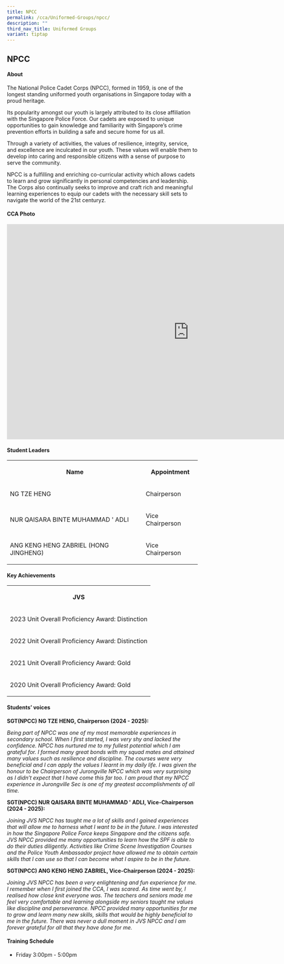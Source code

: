 ```yaml
---
title: NPCC
permalink: /cca/Uniformed-Groups/npcc/
description: ""
third_nav_title: Uniformed Groups
variant: tiptap
---
```

<h2>NPCC</h2>
<h4>About</h4>
<p>The National Police Cadet Corps (NPCC), formed in 1959, is one of the
longest standing uniformed youth organisations in Singapore today with
a proud heritage.</p>
<p>Its popularity amongst our youth is largely attributed to its close affiliation
with the Singapore Police Force. Our cadets are exposed to unique opportunities
to gain knowledge and familiarity with Singapore’s crime prevention efforts
in building a safe and secure home for us all.</p>
<p>Through a variety of activities, the values of resilience, integrity,
service, and excellence are inculcated in our youth. These values will
enable them to develop into caring and responsible citizens with a sense
of purpose to serve the community.</p>
<p>NPCC is a fulfilling and enriching co-curricular activity which allows
cadets to learn and grow significantly in personal competencies and leadership.
The Corps also continually seeks to improve and craft rich and meaningful
learning experiences to equip our cadets with the necessary skill sets
to navigate the world of the 21st centuryz.</p>
<p></p>
<h4>CCA Photo</h4>
<div class="iframe-wrapper">
<iframe height="569" width="960" allowfullscreen="true" frameborder="0" src="https://docs.google.com/presentation/d/e/2PACX-1vQeYDjIFI0jYbHMa8ewvoc3wVr3D7Ws1wqBrdBp7nKZ0dv32GALh9xdrY2tn54K5iCI6zH-5jWYzsBM/embed?start=true&amp;loop=true&amp;delayms=5000"></iframe>
</div>
<h4>Student Leaders</h4>
<table style="minWidth: 50px">
<colgroup>
<col>
<col>
</colgroup>
<tbody>
<tr>
<th rowspan="1" colspan="1">
<p>Name</p>
</th>
<th rowspan="1" colspan="1">
<p>Appointment</p>
</th>
</tr>
<tr>
<td rowspan="1" colspan="1">
<p>NG TZE HENG</p>
</td>
<td rowspan="1" colspan="1">
<p>Chairperson</p>
</td>
</tr>
<tr>
<td rowspan="1" colspan="1">
<p>NUR QAISARA BINTE MUHAMMAD ' ADLI</p>
</td>
<td rowspan="1" colspan="1">
<p>Vice Chairperson</p>
</td>
</tr>
<tr>
<td rowspan="1" colspan="1">
<p>ANG KENG HENG ZABRIEL (HONG JINGHENG)</p>
</td>
<td rowspan="1" colspan="1">
<p>Vice Chairperson</p>
</td>
</tr>
</tbody>
</table>
<h4>Key Achievements</h4>
<table style="minWidth: 25px">
<colgroup>
<col>
</colgroup>
<tbody>
<tr>
<th rowspan="1" colspan="1">
<p>JVS</p>
</th>
</tr>
<tr>
<td rowspan="1" colspan="1">
<p>2023 Unit Overall Proficiency Award: Distinction</p>
</td>
</tr>
<tr>
<td rowspan="1" colspan="1">
<p>2022 Unit Overall Proficiency Award: Distinction</p>
</td>
</tr>
<tr>
<td rowspan="1" colspan="1">
<p>2021 Unit Overall Proficiency Award: Gold</p>
</td>
</tr>
<tr>
<td rowspan="1" colspan="1">
<p>2020 Unit Overall Proficiency Award: Gold</p>
</td>
</tr>
</tbody>
</table>
<h4>Students’ voices</h4>
<p><strong>SGT(NPCC) NG TZE HENG, Chairperson (2024 - 2025):</strong>
</p>
<p><em>Being part of NPCC was one of my most memorable experiences in secondary school. When I first started, I was very shy and lacked the confidence. NPCC has nurtured me to my fullest potential which I am grateful for. I formed many great bonds with my squad mates and attained many values such as resilience and discipline. The courses were very beneficial and I can apply the values I learnt in my daily life. I was given the honour to be Chairperson of Jurongville NPCC which was very surprising as I didn’t expect that I have come this far too. I am proud that my NPCC experience in Jurongville Sec is one of my greatest accomplishments of all time.</em>
</p>
<p><strong>SGT(NPCC) NUR QAISARA BINTE MUHAMMAD ' ADLI, Vice-Chairperson (2024 - 2025):</strong>
</p>
<p><em>Joining JVS NPCC has taught me a lot of skills and I gained experiences that will allow me to harness what I want to be in the future. I was interested in how the Singapore Police Force keeps Singapore and the citizens safe. JVS NPCC provided me many opportunities to learn how the SPF is able to do their duties diligently. Activities like Crime Scene Investigation Courses and the Police Youth Ambassador project have allowed me to obtain certain skills that I can use so that I can become what I aspire to be in the future.</em>
</p>
<p><strong>SGT(NPCC) ANG KENG HENG ZABRIEL, Vice-Chairperson (2024 - 2025):</strong>
</p>
<p><em>Joining JVS NPCC has been a very enlightening and fun experience for me. I remember when I first joined the CCA, I was scared. As time went by, I realised how close knit everyone was. The teachers and seniors made me feel very comfortable and learning alongside my seniors taught me values like discipline and perseverance. NPCC provided many opportunities for me to grow and learn many new skills, skills that would be highly beneficial to me in the future. There was never a dull moment in JVS NPCC and I am forever grateful for all that they have done for me.</em>
</p>
<p></p>
<h4>Training Schedule</h4>
<ul data-tight="true" class="tight">
<li>
<p>Friday 3:00pm - 5:00pm</p>
</li>
</ul>
<p></p>